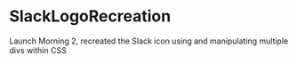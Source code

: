 # SlackLogoRecreation
Launch Morning 2, recreated the Slack icon using and manipulating multiple divs within CSS
